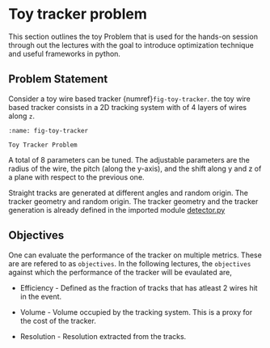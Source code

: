 # Toy tracker problem

This section outlines the toy Problem that is used for the hands-on session through out the lectures with the goal to introduce optimization technique and useful frameworks in python.

## Problem Statement

Consider a toy wire based tracker {numref}`fig-toy-tracker`. the toy wire based tracker consists in a 2D tracking system with of 4 layers of wires along `z`.

```{figure} ../images/toy_tracker/toy_tracker.png
:name: fig-toy-tracker

Toy Tracker Problem
```

A total of 8 parameters can be tuned. The adjustable parameters are the radius of the wire, the pitch (along the y-axis), and the shift along y and z of a plane with respect to the previous one.


Straight tracks are generated at different angles and random origin. The tracker geometry and random origin. The tracker geometry and the tracker generation is already defined in the imported module [detector.py](https://raw.githubusercontent.com/cfteach/modules/master/detector2.py)


## Objectives 

One can evaluate the performance of the tracker on multiple metrics. These are are refered to as `objectives`. In the following lectures, the `objectives` against which the performance of the tracker will be evaulated are,

* Efficiency - Defined as the fraction of tracks that has atleast 2 wires hit in the event.

* Volume - Volume occupied by the tracking system. This is a proxy for the cost of the tracker.

* Resolution - Resolution extracted from the tracks.

